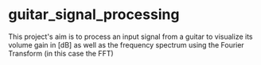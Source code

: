 # guitar_signal_processing
This project's aim is to process an input signal from a guitar to visualize its volume gain in [dB] as well as the frequency spectrum using the Fourier Transform (in this case the FFT)
